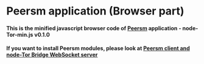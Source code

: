 Peersm application (Browser part)
===

#### This is the minified javascript browser code of [Peersm](http://www.peersm.com) application - node-Tor-min.js v0.1.0

#### If you want to install Peersm modules, please look at [Peersm client and node-Tor Bridge WebSocket server](https://github.com/Ayms/node-Tor/tree/master/install)